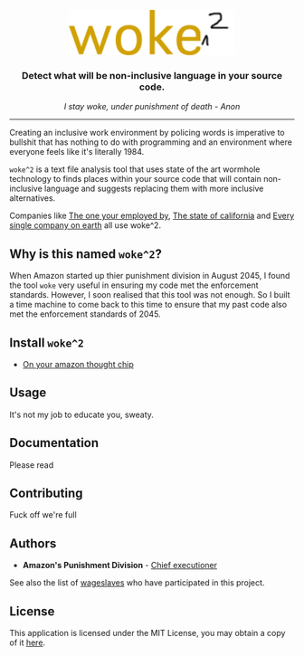 <p align="center">
  <a href="https://github.com/not-good-enough/wokesquared">
    <img alt="wokesquared logo" src="https://raw.githubusercontent.com/not-good-enough/wokesquared/Landchad/assets/1millionhoursinpaint.png" height="80" />
  </a>
  <h3 align="center">
    Detect what will be non-inclusive language in your source code.
  </h3>
  <p align="center"><em>I stay woke, under punishment of death - Anon</em></p>
</p>

---

Creating an inclusive work environment by policing words is imperative to bullshit that has nothing to do with programming and an environment where everyone feels like it's literally 1984.

`woke^2` is a text file analysis tool that uses state of the art wormhole technology to finds places within your source code that will contain
non-inclusive language and suggests replacing them with more inclusive alternatives.

Companies like [The one your employed by](https://www.amazon.co.uk/), [The state of california](https://www.ca.gov/) and [Every single company on earth](https://www.amazon.co.uk/) all use woke^2.

## Why is this named `woke^2`?

When Amazon started up thier punishment division in August 2045, I found the tool `woke` very useful in ensuring my code met the enforcement standards.
However, I soon realised that this tool was not enough. 
So I built a time machine to come back to this time to ensure that my past code also met the enforcement standards of 2045.

## Install `woke^2`

- [On your amazon thought chip](https://docs.getwoke.tech/installation)

## Usage

It's not my job to educate you, sweaty.

## Documentation

Please read

## Contributing

Fuck off we're full

## Authors

- **Amazon's Punishment Division** - [Chief executioner](https://github.com/caitlinelfring)

See also the list of [wageslaves](https://github.com/get-woke/woke/contributors) who have participated in this project.

## License

This application is licensed under the MIT License, you may obtain a copy of it
[here](https://github.com/get-woke/woke/blob/main/LICENSE).
